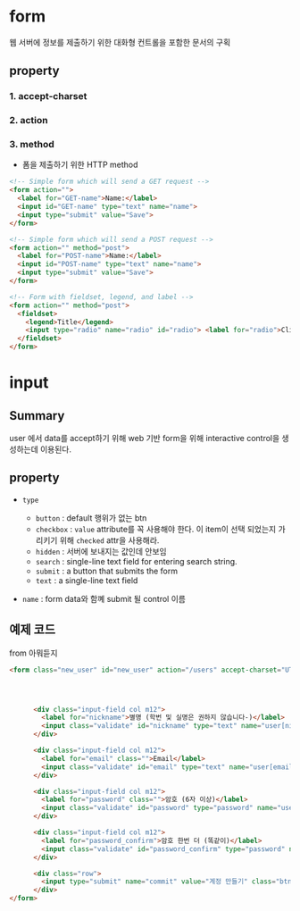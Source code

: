 # form

웹 서버에 정보를 제출하기 위한 대화형 컨트롤을 포함한 문서의 구획

## property

### 1. accept-charset

### 2. action

### 3. method

- 폼을 제출하기 위한 HTTP method

```html
<!-- Simple form which will send a GET request -->
<form action="">
  <label for="GET-name">Name:</label>
  <input id="GET-name" type="text" name="name">
  <input type="submit" value="Save">
</form>

<!-- Simple form which will send a POST request -->
<form action="" method="post">
  <label for="POST-name">Name:</label>
  <input id="POST-name" type="text" name="name">
  <input type="submit" value="Save">
</form>

<!-- Form with fieldset, legend, and label -->
<form action="" method="post">
  <fieldset>
    <legend>Title</legend>
    <input type="radio" name="radio" id="radio"> <label for="radio">Click me</label>
  </fieldset>
</form>

```

# input

## Summary
user 에서 data를 accept하기 위해 web 기반 form을 위해 interactive control을 생성하는데 이용된다.

## property
- `type`
  - `button` : default 행위가 없는 btn
  - `checkbox` : `value` attribute를 꼭 사용해야 한다. 이 item이 선택 되었는지 가리키기 위해 `checked` attr을 사용해라.
  - `hidden` : 서버에 보내지는 값인데 안보임
  - `search` : single-line text field for entering search string.
  - `submit` : a button that submits the form
  - `text` : a single-line text field

- `name` : form data와 함꼐 submit 될 control 이름

## 예제 코드
from 아뭐듣지

```html
<form class="new_user" id="new_user" action="/users" accept-charset="UTF-8" method="post"><input name="utf8" type="hidden" value="✓"><input type="hidden" name="authenticity_token" value="jbTSq8j0WvgG9RvvvCk6KyN7In7dywqS6ypCIdGRemRI8SWcQpRE4kEIOrVnLH3BI0JU9GYVmNrTY0WqBk1cdg==">




      <div class="input-field col m12">
        <label for="nickname">별명 (학번 및 실명은 권하지 않습니다-)</label>
        <input class="validate" id="nickname" type="text" name="user[nickname]">
      </div>

      <div class="input-field col m12">
        <label for="email" class="">Email</label>
        <input class="validate" id="email" type="text" name="user[email]">
      </div>

      <div class="input-field col m12">
        <label for="password" class="">암호 (6자 이상)</label>
        <input class="validate" id="password" type="password" name="user[password]">
      </div>

      <div class="input-field col m12">
        <label for="password_confirm">암호 한번 더 (똑같이)</label>
        <input class="validate" id="password_confirm" type="password" name="user[password_confirmation]">
      </div>

      <div class="row">
        <input type="submit" name="commit" value="계정 만들기" class="btn col m12">
      </div>
</form>
```
